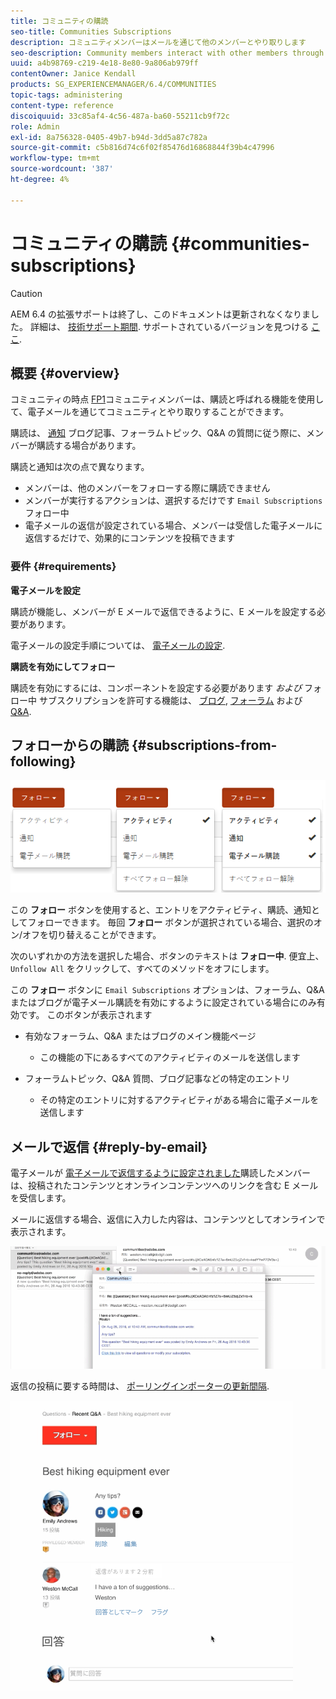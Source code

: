 ```yaml
---
title: コミュニティの購読
seo-title: Communities Subscriptions
description: コミュニティメンバーはメールを通じて他のメンバーとやり取りします
seo-description: Community members interact with other members through email
uuid: a4b98769-c219-4e18-8e80-9a806ab979ff
contentOwner: Janice Kendall
products: SG_EXPERIENCEMANAGER/6.4/COMMUNITIES
topic-tags: administering
content-type: reference
discoiquuid: 33c85af4-4c56-487a-ba60-55211cb9f72c
role: Admin
exl-id: 8a756328-0405-49b7-b94d-3dd5a87c782a
source-git-commit: c5b816d74c6f02f85476d16868844f39b4c47996
workflow-type: tm+mt
source-wordcount: '387'
ht-degree: 4%

---
```


# コミュニティの購読 {#communities-subscriptions}

>[!CAUTION]
>
>AEM 6.4 の拡張サポートは終了し、このドキュメントは更新されなくなりました。 詳細は、 [技術サポート期間](https://helpx.adobe.com/jp/support/programs/eol-matrix.html). サポートされているバージョンを見つける [ここ](https://experienceleague.adobe.com/docs/?lang=ja).

## 概要 {#overview}

コミュニティの時点 [FP1](deploy-communities.md#latestfeaturepack)コミュニティメンバーは、購読と呼ばれる機能を使用して、電子メールを通じてコミュニティとやり取りすることができます。

購読は、 [通知](notifications.md) ブログ記事、フォーラムトピック、Q&amp;A の質問に従う際に、メンバーが購読する場合があります。

購読と通知は次の点で異なります。

* メンバーは、他のメンバーをフォローする際に購読できません
* メンバーが実行するアクションは、選択するだけです `Email Subscriptions` フォロー中
* 電子メールの返信が設定されている場合、メンバーは受信した電子メールに返信するだけで、効果的にコンテンツを投稿できます

### 要件 {#requirements}

**電子メールを設定**

購読が機能し、メンバーが E メールで返信できるように、E メールを設定する必要があります。

電子メールの設定手順については、 [電子メールの設定](email.md).

**購読を有効にしてフォロー**

購読を有効にするには、コンポーネントを設定する必要があります *および* フォロー中 サブスクリプションを許可する機能は、 [ブログ](blog-feature.md), [フォーラム](forum.md) および [Q&amp;A](working-with-qna.md).

## フォローからの購読 {#subscriptions-from-following}

![chlimage_1-5](assets/chlimage_1-5.png)

この **フォロー** ボタンを使用すると、エントリをアクティビティ、購読、通知としてフォローできます。 毎回 **フォロー** ボタンが選択されている場合、選択のオン/オフを切り替えることができます。

次のいずれかの方法を選択した場合、ボタンのテキストは **フォロー中**. 便宜上、 `Unfollow All` をクリックして、すべてのメソッドをオフにします。

この **フォロー** ボタンに `Email Subscriptions` オプションは、フォーラム、Q&amp;A またはブログが電子メール購読を有効にするように設定されている場合にのみ有効です。 このボタンが表示されます

* 有効なフォーラム、Q&amp;A またはブログのメイン機能ページ

   * この機能の下にあるすべてのアクティビティのメールを送信します

* フォーラムトピック、Q&amp;A 質問、ブログ記事などの特定のエントリ

   * その特定のエントリに対するアクティビティがある場合に電子メールを送信します

## メールで返信 {#reply-by-email}

電子メールが [電子メールで返信するように設定されました](email.md#configure-polling-importer)購読したメンバーは、投稿されたコンテンツとオンラインコンテンツへのリンクを含む E メールを受信します。

メールに返信する場合、返信に入力した内容は、コンテンツとしてオンラインで表示されます。

![chlimage_1-6](assets/chlimage_1-6.png)

返信の投稿に要する時間は、 [ポーリングインポーターの更新間隔](email.md#configure-polling-importer).

![chlimage_1-7](assets/chlimage_1-7.png)

